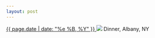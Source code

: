 ```yaml
---
layout: post
---
```


<p>
  <a href="/32">
    <time>{{ page.date | date: "%e %B, %Y" }}</time>
  </a>
  <a href="/32"><img src="{{ site.assets_url }}/32.jpg"/></a>
  <span>Dinner, Albany, NY</span>
</p>
